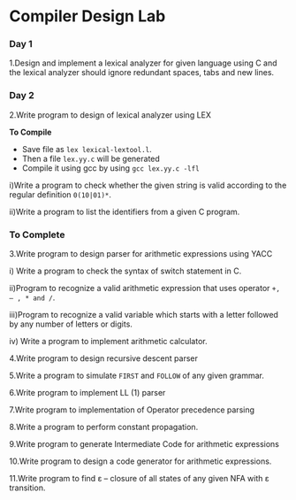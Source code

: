 Compiler Design Lab
===================

### Day 1
1.Design and implement a lexical analyzer for given language using C and the lexical analyzer should ignore redundant spaces, tabs and new lines.

### Day 2
2.Write program to design of lexical analyzer using LEX

**To Compile**
* Save file as `lex lexical-lextool.l`.
* Then a file `lex.yy.c` will be generated
* Compile it using gcc by using `gcc lex.yy.c -lfl`


i)Write a program to check whether the given string is valid according to the regular definition   `0(10|01)*`.

ii)Write a program to list the identifiers from a given C program.

### To Complete

3.Write program to design parser for arithmetic expressions using YACC

i) Write a program to check the syntax of switch statement in C.

ii)Program to recognize a valid arithmetic expression that uses operator `+, – , * and /`.

iii)Program to recognize a valid variable which starts with a letter followed by any   number of letters or digits.

iv) Write a program to implement arithmetic calculator.

4.Write program to design recursive descent parser

5.Write a program to simulate `FIRST` and `FOLLOW` of any given grammar.

6.Write program to implement LL (1) parser

7.Write program to implementation of Operator precedence parsing 

8.Write a program to perform constant propagation.

9.Write program to generate Intermediate Code for arithmetic expressions

10.Write program to design a code generator for arithmetic expressions.

11.Write program to find ε – closure of all states of any given NFA with ε transition.

